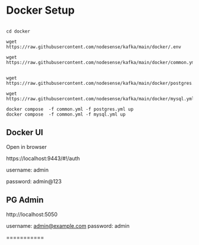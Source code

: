 # Docker Setup
 
 
 ```

cd docker

wget https://raw.githubusercontent.com/nodesense/kafka/main/docker/.env

wget https://raw.githubusercontent.com/nodesense/kafka/main/docker/common.yml


wget https://raw.githubusercontent.com/nodesense/kafka/main/docker/postgres.yml

wget https://raw.githubusercontent.com/nodesense/kafka/main/docker/mysql.yml
```

```
docker compose  -f common.yml -f postgres.yml up
docker compose  -f common.yml -f mysql.yml up
```


## Docker  UI 

Open in browser

https://localhost:9443/#!/auth

username: admin

password: admin@123

## PG Admin


http://localhost:5050

username: admin@example.com
password: admin

===========
